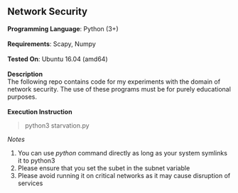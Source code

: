 ## Network Security<br>
**Programming Language**: Python (3+)<br><br>
**Requirements**: Scapy, Numpy<br><br>
**Tested On**: Ubuntu 16.04 (amd64)<br><br>
**Description** <br>The following repo contains code for my experiments with the domain of network security. The use of these programs must be for purely educational purposes.<br><br>
**Execution Instruction**
>python3 starvation.py

*Notes*
 1. You can use *python* command directly as long as your system symlinks it to python3
 2. Please ensure that you set the subet in the subnet variable
 3. Please avoid running it on critical networks as it may cause disruption of services
